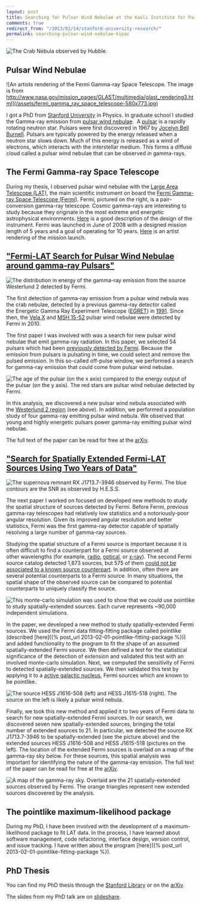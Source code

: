 ```yaml
---
layout: post
title: Searching for Pulsar Wind Nebulae at the Kavli Institute for Particle Astrophysics and Cosmology
comments: true
redirect_from: "/2013/02/14/stanford-university-research/"
permalink: searching-pulsar-wind-nebulae-kipac
---
```


![The Crab Nebula observed by Hubble.](/assets/crab_nebula_hubble-940x940.jpg)

## Pulsar Wind Nebulae

![An artists rendering of the Fermi Gamma-ray Space Telescope. The image is from http://www.nasa.gov/mission_pages/GLAST/multimedia/glast_rendering3.html](/assets/fermi_gamma_ray_space_telescope-580x773.jpg)

I got a PhD from [Stanford University](http://www.stanford.edu) in
Physics. In graduate school I studied the Gamma-ray emission
from [pulsar wind
nebulae](http://en.wikipedia.org/wiki/Pulsar_wind_nebula). 
A [pulsar](http://en.wikipedia.org/wiki/Pulsar) is a rapidly rotating
neutron star. Pulsars were first discovered in 1967 by [Jocelyn
Bell Burnell](http://en.wikipedia.org/wiki/Jocelyn_Bell_Burnell).
Pulsars are typically powered by the energy released when a neutron
star slows down. Much of this energy is released as a wind of
electrons, which interacts with the interstellar medium. This forms
a diffuse cloud called a pulsar wind nebulae that can be observed
in gamma-rays.

## The Fermi Gamma-ray Space Telescope

During my thesis, I observed pulsar wind nebulae with the [Large Area Telescope (LAT)](http://fermi.gsfc.nasa.gov/science/instruments/lat.html), the main scientific instrument on board the [Fermi Gamma-ray Space Telescope (Fermi)](http://fermi.gsfc.nasa.gov). Fermi, pictured on the right, is a pair-conversion gamma-ray telescope. Cosmic gamma-rays are interesting to study because they originate in the most extreme and energetic astrophysical environments. [Here](http://www-glast.stanford.edu/instrument.html) is a good description of the design of the instrument. Fermi was launched in June of 2008 with a designed mission length of 5 years and a goal of operating for 10 years. [Here](http://fermi.sonoma.edu/multimedia/GLASTPromoVideo.mp4) is an artist rendering of the mission launch.

## ["Fermi-LAT Search for Pulsar Wind Nebulae around gamma-ray Pulsars"](http://iopscience.iop.org/0004-637X/726/1/35)

![The distribution in energy of the gamma-ray emission from the source Westerlund 2 detected by Fermi.](/assets/pulsar_wind_nebulae_search_-HESS-J1023-575-580x580.jpg)

The first detection of gamma-ray emission from a pulsar wind nebula was the crab nebulae, detected by a previous gamma-ray detector called the Energetic Gamma Ray Experiment Telescope ([EGRET](http://heasarc.gsfc.nasa.gov/docs/cgro/egret)) in [1991](http://adsabs.harvard.edu/abs/1993ApJ...409..697N). Since then, the [Vela X](http://iopscience.iop.org/0004-637X/713/1/146) and [MSH 15-52](http://iopscience.iop.org/0004-637X/714/1/927/fulltext) pulsar wind nebulae were detected by Fermi in 2010.

The first paper I was involved with was a search for new pulsar wind nebulae that emit gamma-ray radiation. In this paper, we selected 54 pulsars which had been [previously detected by Fermi](http://arxiv.org/abs/0910.1608). Because the emission from pulsars is pulsating in time, we could select and remove the pulsed emission. In this so-called off-pulse window, we performed a search for gamma-ray emission that could come from pulsar wind nebulae.

![The age of the pulsar (on the x axis) compared to the energy output of the pulsar (on the y axis). The red stars are pulsar wind nebulae detected by Fermi.](/assets/edot_dsquared_vs_age-580x551.jpg)

In this analysis, we discovered a new pulsar wind nebula associated with the [Westerlund 2 region](http://tevcat.uchicago.edu/?mode=1;id=132) (see above). In addition, we performed a population study of four gamma-ray emitting pulsar wind nebula. We observed that young and highly energetic pulsars power gamma-ray emitting pulsar wind nebulae.

The full text of the paper can be read for free at the [arXiv](http://arxiv.org/abs/1011.2076).

## ["Search for Spatially Extended Fermi-LAT Sources Using Two Years of Data"](http://iopscience.iop.org/0004-637X/756/1/5/)

![The supernova remnant RX J1713.7-3946 observed by Fermi. The blue contours are the SNR as observed by H.E.S.S.](/assets/extended_source_search_RX_J1713.7_3946-580x581.jpg)

The next paper I worked on focused on developed new methods to study the spatial structure of sources detected by Fermi. Before Fermi, previous gamma-ray telescopes had relatively low statistics and a notoriously-poor angular resolution. Given its improved angular resolution and better statistics, Fermi was the first gamma-ray detector capable of spatially resolving a large number of gamma-ray sources.

Studying the spatial structure of a Fermi source is important because it is often difficult to find a counterpart for a Fermi source observed at other wavelengths (for example, [radio](http://en.wikipedia.org/wiki/Radio_astronomy), [optical](http://en.wikipedia.org/wiki/Visible-light_astronomy), or [x-ray](http://en.wikipedia.org/wiki/X-ray_astronomy)). The second Fermi source catalog detected 1,873 sources, but 575 of them [could not be associated to a known source counterpart](http://www.nasa.gov/mission_pages/GLAST/news/gamma-ray-census.html). In addition, often there are several potential counterparts to a Fermi source. In many situations, the spatial shape of the observed source can be compared to potential counterparts to uniquely classify the source.

![This monte-carlo simulation was used to show that we could use pointlike to study spatially-extended sources. Each curve represents ~90,000 independent simulations.](/assets/ts_ext_simulation-580x562.jpg)

In the paper, we developed a new method to study spatially-extended Fermi sources. We used the Fermi data fitting-fitting package called pointlike (described [here]({% post_url 2013-02-01-pointlike-fitting-package %})) and added functionality to the program to fit the shape of an assumed spatially-extended Fermi source. We then defined a test for the statistical significance of the detection of extension and validated this test with an involved monte-carlo simulation. Next, we computed the sensitivity of Fermi to detected spatially-extended sources. We then validated this test by applying it to a [active galactic nucleus](http://en.wikipedia.org/wiki/Active_galactic_nucleus), Fermi sources which are known to be pointlike.

![The source HESS J1616-508 (left) and HESS J1615-518 (right). The source on the left is likely a pulsar wind nebula.](/assets/hess_j1614_and_j1616-580x581.jpg)

Finally, we took this new method and applied it to two years of Fermi data to search for new spatially-extended Fermi sources. In our search, we discovered seven new spatially-extended sources, bringing the total number of extended sources to 21. In particular, we detected the source RX J1713.7-3946 to be spatially-extended (see the picture above) and the extended sources HESS J1616-508 and HESS J1615-518 (pictures on the left). The location of the extended Fermi sources is overlaid on a map of the gamma-ray sky below. For these sources, this spatial analysis was important for identifying the nature of the gamma-ray emission. The full text of the paper can be read for free at the [arXiv](http://arxiv.org/abs/1207.0027).

![A map of the gamma-ray sky. Overlaid are the 21 spatially-extended sources observed by Fermi. The orange triangles represent new extended sources discovered by the analysis.](/assets/allsky_extended_sources_color-580x356.jpg)

## The pointlike maximum-likelihood package

During my PhD, I have been involved with the development of a maximum-likelihood package to fit LAT data. In the process, I have learned about software management, code refactoring, interface design, version control, and issue tracking. I have written about the program [here]({% post_url 2013-02-01-pointlike-fitting-package %}).

## PhD Thesis

You can find my PhD thesis through the [Stanford Library](http://purl.stanford.edu/zj578kk6428) or on the [arXiv](http://arxiv.org/abs/1401.6718).

The slides from my PhD talk are on [slideshare](http://www.slideshare.net/joshualande/neutron-star-powered-nebulae).
